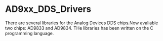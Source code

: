 # AD9xx_DDS_Drivers
There are several libraries for the Analog Devices DDS chips.Now avaliable two chips: AD9833 and AD9834.
THe libraries has been written on the C programming language.
